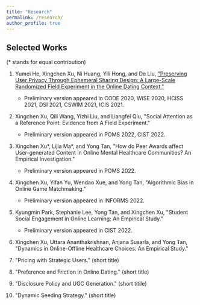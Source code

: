 ```yaml
---
title: "Research"
permalink: /research/
author_profile: true
---
```


## Selected Works
(\* stands for equal contribution)

1. Yumei He, Xingchen Xu, Ni Huang, Yili Hong, and De Liu, ["Preserving User Privacy Through Ephemeral Sharing Design: A Large-Scale Randomized Field Experiment in the Online Dating Context."](https://papers.ssrn.com/sol3/papers.cfm?abstract_id=3740782)
    - Preliminary version appeared in CODE 2020, WISE 2020, HCISS 2021, DSI 2021, CSWIM 2021, ICIS 2021.

2. Xingchen Xu, Qili Wang, Yizhi Liu, and Liangfei Qiu, "Social Attention as a Reference Point: Evidence from A Field Experiment."
    - Preliminary version appeared in POMS 2022, CIST 2022.

3. Xingchen Xu\*, Lijia Ma\*, and Yong Tan, "How do Peer Awards affect User-generated Content in Online Mental Healthcare Communities? An Empirical Investigation."
    - Preliminary version appeared in POMS 2022.

4. Xingchen Xu, Yifan Yu, Wendao Xue, and Yong Tan, "Algorithmic Bias in Online Game Matchmaking."
    - Preliminary version appeared in INFORMS 2022.

5. Kyungmin Park, Stephanie Lee, Yong Tan, and Xingchen Xu, "Student Social Engagement in Online Learning: An Empirical Study."
    - Preliminary version appeared in CIST 2022.

6. Xingchen Xu, Uttara Ananthakrishnan, Anjana Susarla, and Yong Tan, "Dynamics in Online-Offline Healthcare Choices: An Empirical Study."

7. "Pricing with Strategic Users." (short title)

8. "Preference and Friction in Online Dating." (short title)

9. "Disclosure Policy and UGC Generation." (short titile)

10. "Dynamic Seeding Strategy." (short title)
